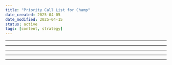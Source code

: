 ```yaml
---
title: "Priority Call List for Champ"
date_created: 2025-04-05
date_modified: 2025-04-15
status: active
tags: [content, strategy]
---
```


---

---

---

---

---


